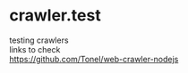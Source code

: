 # crawler.test
testing crawlers
<br>
links to check <br>
https://github.com/Tonel/web-crawler-nodejs
